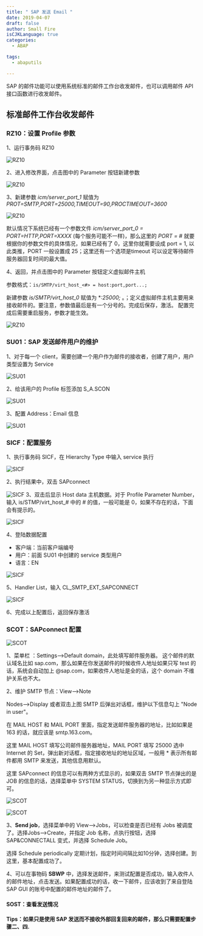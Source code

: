 ```yaml
---
title: " SAP 发送 Email "
date: 2019-04-07
draft: false
author: Small Fire
isCJKLanguage: true
categories: 
  - ABAP

tags: 
  - abaputils

---
```


SAP 的邮件功能可以使用系统标准的邮件工作台收发邮件，也可以调用邮件 API 接口函数进行收发邮件。

## 标准邮件工作台收发邮件

### RZ10：设置 Profile 参数

1、运行事务码 RZ10

![RZ10](/images/ABAP/EMAIL_RZ10_1.png)

2、进入修改界面，点击图中的 Parameter 按钮新建参数

![RZ10](/images/ABAP/EMAIL_RZ10_2.png)

3、新建参数 *icm/server_port_1* 赋值为  *PROT=SMTP,PORT=25000,TIMEOUT=90,PROCTIMEOUT=3600*

![RZ10](/images/ABAP/EMAIL_RZ10_3.png)

默认情况下系统已经有一个参数文件 *icm/server_port_0 = PORT=HTTP,PORT=XXXX* (每个服务可能不一样)，那么这里的 *PORT = #* 就要根据你的参数文件的具体情况，如果已经有了 0，这里你就需要设成 port = 1, 以此类推，PORT 一般设置成 25；这里还有一个选项是timeout 可以设定等待邮件服务器回复时间的最大值。

4、返回，并点击图中的 Parameter 按钮定义虚拟邮件主机

参数格式：`is/SMTP/virt_host_<#> = host:port,port...;`

新建参数 *is/SMTP/virt_host_0* 赋值为 **:25000;* 。；定义虚拟邮件主机主要用来接收邮件的。要注意，参数值最后是有一个分号的。完成后保存，激活。 配置完成后需要重启服务，参数才能生效。

![RZ10](/images/ABAP/EMAIL_RZ10_4.png)

### SU01：SAP 发送邮件用户的维护

1、对于每一个 client，需要创建一个用户作为邮件的接收者，创建了用户，用户类型设置为 Service

![SU01](/images/ABAP/EMAIL_SU01_2.png)

2、给该用户的 Profile 标签添加 S_A.SCON

![SU01](/images/ABAP/EMAIL_SU01_1.png)

3、配置 Address：Email 信息

![SU01](/images/ABAP/EMAIL_SU01_3.png)

### SICF：配置服务

1、执行事务码 SICF，在 Hierarchy Type 中输入 service 执行

![SICF](/images/ABAP/EMAIL_SICF_1.png)

2、执行结果中，双击 SAPconnect

![SICF](/images/ABAP/EMAIL_SICF_2.png)
3、双击后显示 Host data 主机数据。对于 Profile Parameter Number，输入 is/STMP/virt_host_# 中的 # 的值，一般可能是 0，如果不存在的话，下面会有提示的。

![SICF](/images/ABAP/EMAIL_SICF_3.png)

4、登陆数据配置

- 客户端：当前客户端编号
- 用户：前面 SU01 中创建的 service 类型用户
- 语言：EN

![SICF](/images/ABAP/EMAIL_SICF_4.png)

5、Handler List，输入 CL_SMTP_EXT_SAPCONNECT

![SICF](/images/ABAP/EMAIL_SICF_5.png)

6、完成以上配置后，返回保存激活

### SCOT：SAPconnect 配置

![SCOT](/images/ABAP/EMAIL_SCOT_1.png)

1、菜单栏 ：Settings—>Default domain，此处填写邮件服务器。
这个邮件的默认域名比如 sap.com，那么如果在你发送邮件的时候收件人地址如果只写 test 的话，系统会自动加上 @sap.com，如果收件人地址是全的话，这个 domain 不维护关系也不大。

2、维护 SMTP 节点：View—>Note 

Nodes—>Display 或者双击上图 SMTP 后弹出对话框，维护以下信息勾上 "Node in user"。

在 MAIL HOST 和 MAIL PORT 里面，指定发送邮件服务器的地址，比如如果是 163 的话，就应该是 smtp.163.com。

这里 MAIL HOST 填写公司邮件服务器地址，MAIL PORT 填写 25000 选中 Internet 的 Set，弹出新对话框，指定接收地址的地址区域，一般用 * 表示所有邮件都用 SMTP 来发送，其他信息用默认。

这里 SAPconnect 的信息可以有两种方式显示的，如果双击 SMTP 节点弹出的是 JOB 的信息的话，选择菜单中 SYSTEM STATUS，切换到为另一种显示方式即可。

![SCOT](/images/ABAP/EMAIL_SCOT_2.png)

![SCOT](/images/ABAP/EMAIL_SCOT_3.png)

3、**Send job**，选择菜单中的 View—>Jobs，可以检查是否已经有 Jobs 被调度了。选择Jobs—>Create，并指定 Job 名称，点执行按钮，选择SAP&CONNECTALL 变式，并选择 Schedule Job。

选择 Schedule periodically 定期计划，指定时间间隔比如10分钟，选择创建。到这里，基本配置成功了。

4、可以在事物码 **SBWP** 中，选择发送邮件，来测试配置是否成功，输入收件人的邮件地址，点击发送。如果配置成功的话，收一下邮件，应该收到了来自登陆 SAP GUI 的账号中配置的邮件地址的邮件了。

#### SOST：查看发送情况

#### Tips：如果只是使用 SAP 发送而不接收外部回复回来的邮件，那么只需要配置步骤二、四.

